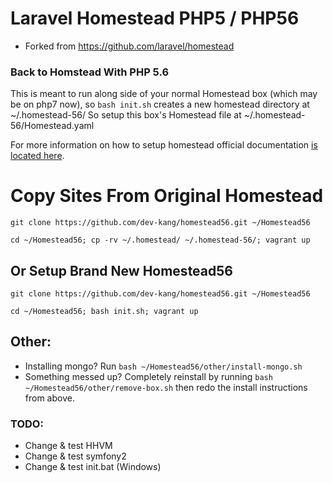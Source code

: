 # Laravel Homestead PHP5 / PHP56
* Forked from https://github.com/laravel/homestead

### Back to Homstead With PHP 5.6

This is meant to run along side of your normal Homestead box (which may be on php7 now), so `bash init.sh` creates a new homestead directory at ~/.homestead-56/ So setup this box's Homestead file at ~/.homestead-56/Homestead.yaml

For more information on how to setup homestead official documentation [is located here](https://laravel.com/docs/5.2/homestead).

# Copy Sites From Original Homestead

```git clone https://github.com/dev-kang/homestead56.git ~/Homestead56```

```cd ~/Homestead56; cp -rv ~/.homestead/ ~/.homestead-56/; vagrant up```

## Or Setup Brand New Homestead56

 ```git clone https://github.com/dev-kang/homestead56.git ~/Homestead56```

```cd ~/Homestead56; bash init.sh; vagrant up```

## Other:
* Installing mongo? Run ```bash ~/Homestead56/other/install-mongo.sh```
* Something messed up? Completely reinstall by running ```bash ~/Homestead56/other/remove-box.sh``` then redo the install instructions from above.

### TODO:
* Change & test HHVM
* Change & test symfony2
* Change & test init.bat (Windows)
